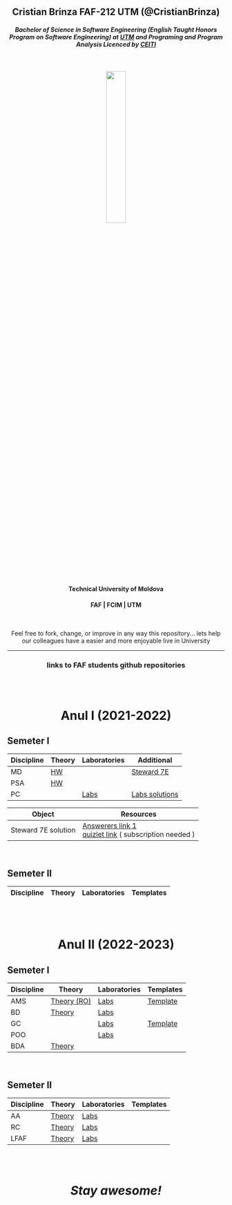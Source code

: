 <h2 align="center">Cristian Brinza FAF-212 UTM (@CristianBrinza) </h2>

<h5 align="center"><i>Bachelor of Science in Software Engineering (English Taught Honors Program on Software Engineering) at <a href="https://utm.md/en/">UTM</a>
                   and Programing and Program Analysis Licenced by <a href="https://ceiti.md/">CEITI</a></i></h5></br>


<p align=center>                           
  <img align=center style="height: 30%;
  width: 30%; " src="https://utm.md/wp-content/uploads/2020/12/logo-sigla.png" />
</p> 
<h4 align="center">Technical University of Moldova  </h4>
<h4 align="center">FAF    |   FCIM   |   UTM   </h4> </br>

<p align="center">Feel free to fork, change, or improve in any way this repository... lets help our colleagues have a easier and more enjoyable live in University</p>

--------------- 
<h3 align="center"><a herf="https://github.com/CristianBrinza/UTM/blob/main/git_reps_list.md">links to FAF students github repositories</a></h3>
</br></br>

<h1 align="center" >Anul I (2021-2022)</h1>

## Semeter I

| Discipline  | Theory | Laboratories | Additional|
| ------------- | -------------                      |-------------|-------------|
|MD|[HW](year1/md)||   [Steward 7E]()
|PSA|[HW](year1/psa)
|PC||[Labs](year1/pc)|[Labs solutions](https://cf-problemset.herokuapp.com/)

| Object  | Resources |
| ------------- | -------------                      
|Steward 7E solution | [Answerers link 1](https://www.studocu.com/row/document/danshgah-snaati-amirkbir/linear-algebra/solution-manual-for-linear-algebra-and-its-applications-5th-edition-by-lay/7179596) </br> [quizlet link](https://quizlet.com/explanations/textbook-solutions/calculus-early-transcendentals-7th-edition-9780538497909) ( subscription needed )

</br>

## Semeter II
| Discipline  | Theory | Laboratories | Templates|
| ------------- | -------------                      |-------------|-------------|

</br></br>
<h1 align="center" >Anul II (2022-2023)</h1>


## Semeter I

| Discipline  | Theory | Laboratories | Templates|
| ------------- | -------------                      |-------------|-------------|
| AMS           | [Theory (RO)  ](year2/ams)  |[Labs ](year2/ams/Labs)|[Template](https://github.com/CristianBrinza/UTM/raw/main/year2/ams/Labs/Model_raport.docx)|
|BD |[ Theory](year2/bd/theory)| [ Labs](year2/bd/labs) |||
|GC ||[Labs](year2/gc/Labs) | [Template](https://github.com/CristianBrinza/UTM/raw/main/year2/gc/Sablon%20-%20Raport%20pentru%20laboratoarele.docx)
|POO ||[Labs](year2/POO)|| 
|BDA |[Theory](year2/bda)|| 


</br>

## Semeter II
| Discipline  | Theory | Laboratories | Templates|
| ------------- | -------------                      |-------------|-------------|
|AA |[Theory](year2/aa/)|[Labs](year2/aa/labs/)|| 
|RC|[Theory](year2/rc/)|[Labs](year2/rc/labs/)|
|LFAF |[Theory](year2/lfaf/)|[Labs](year2/lfaf/labs/)|| 

</br></br>
<h1 align='center'><i>Stay awesome!</i></h1>

